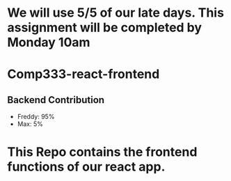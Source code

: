 # We will use 5/5 of our late days. This assignment will be completed by Monday 10am

# Comp333-react-frontend

## Backend Contribution
- Freddy: 95%
- Max: 5%

# This Repo contains the frontend functions of our react app.
